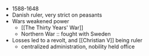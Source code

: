 - 1588-1648
- Danish ruler, very strict on peasants
- Wars weakened power
	- [[The Thirty Years' War]]
	- Northern War :: fought with Sweden
- Losses led to a revolt, and [[Christian V]] being ruler
	- centralized administration, nobility held office